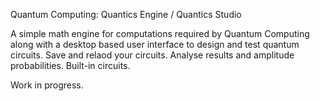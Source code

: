 Quantum Computing: Quantics Engine / Quantics Studio 

A simple math engine for computations required by Quantum Computing along with a desktop based user interface to design and test quantum circuits. 
Save and relaod your circuits. 
Analyse results and amplitude probabilities.
Built-in circuits.

Work in progress.
